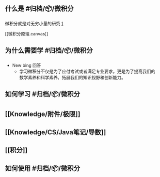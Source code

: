 ## 什么是 #归档/📦/微积分

微积分就是对无穷小量的研究 [1](https://bing.com/search?q=%E5%BE%AE%E7%A7%AF%E5%88%86%E7%9A%84%E5%AE%9A%E4%B9%89%E5%92%8C%E6%84%8F%E4%B9%89)

[[微积分原理.canvas]]

## 为什么需要学 #归档/📦/微积分

- New bing 回答
	- 学习微积分不仅是为了应付考试或者满足专业要求，更是为了提高我们的数学素养和科学素养，拓展我们的知识视野和创新能力。

## 如何学习 #归档/📦/微积分

## [[Knowledge/附件/极限]]

## [[Knowledge/CS/Java笔记/导数]]

## [[积分]]

## 如何使用 #归档/📦/微积分
